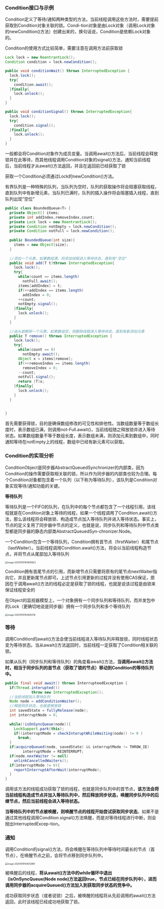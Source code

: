 ### Condition接口与示例

Condition定义了等待/通知两种类型的方法，当前线程调用这些方法时，需要提前获取到Condition对象关联的锁。Condi-tion对象是由Lock对象（调用Lock对象的newCondition()方法）创建出来的，换句话说，Condition是依赖Lock对象的。

Condition的使用方式比较简单，需要注意在调用方法前获取锁

```java
Lock lock = new ReentrantLock();
Condition condition = lock.newCondition();

public void conditionWait() throws InterruptedException {
  lock.lock();
  try{
    condition.await();
  }finally{
    lock.unlock();
  }
}

public void conditionSignal() throws InterruptedException{
  lock.lock();
  try{
    condition.signal();
  }finally{
    lock.unlock();
  }
}

```

一般都会将Condition对象作为成员变量。当调用await()方法后，当前线程会释放锁并在此等待，而其他线程调用Condition对象的signal()方法，通知当前线程后，当前线程才从await()方法返回，并且在返回前已经获取了锁

获取一个Condition必须通过Lock的newCondition()方法。

有界队列是一种特殊的队列，当队列为空时，队列的获取操作将会阻塞获取线程，直到队列中有新增元素，当队列已满时，队列的插入操作将会阻塞插入线程，直到队列出现“空位”

```java
public class BoundedQueue<T> {
  private Object[] items;
  private int addIndex,removeIndex,count;
  private Lock lock = new ReentrantLock();
  private Condition notEmpty = lock.newCondition();
  private Condition notFull = lock.newCondition();
  
  public BoundedQueue(int size){
    items = new Object[size];
  }
  
  //添加一个元素，如果数组满，则添加线程进入等待状态，直到有"空位"
  public void add(T t)throws InterruptedException{
    lock.lock();
    try{
      while(count == items.length)
        notFull.await();
      items[addIndex] = t;
      if(++addIndex == items.length)
        addIndex = 0;
      ++count;
      notEmpty.signal();
    }finally{
      lock.unlock();
    }
  }
  
  //由头部删除一个元素，如果数组空，则删除线程进入等待状态，直到有新添加元素
  public T remove() throws InterruptedException {
    lock.lock();
    try{
      while(count == 0)
        notEmpty.await();
      Object x = items[remove];
      if(++removeIndex == items.length)
        removeIndex = 0;
      --count;
      notFull.signal();
      return (T)x;
    }finally{
      lock.unlock();
    }
  }
  
  
}
```

首先需要获得锁，目的是确保数组修改的可见性和排他性。当数组数量等于数组长度时，表示数组已满，则调用not-Full.await()，当前线程随之释放锁并进入等待状态。如果数组数量不等于数组长度，表示数组未满，则添加元素到数组中，同时通知等待在notEmpty上的线程，数组中已经有新元素可以获取。

### Condition的实现分析

ConditionObject是同步器AbstractQueuedSynchronizer的内部类，因为Condition的操作需要获取相关联的锁，所以作为同步器的内部类也较为合理。每个Condition对象都包含着一个队列（以下称为等待队列），该队列是Condition对象实现等待/通知功能的关键。

**等待队列**

等待队列是一个FIFO的队列，在队列中的每个节点都包含了一个线程引用，该线程就是在Condition对象上等待的线程，如果一个线程调用了Condition.await()方法，那么该线程将会释放锁、构造成节点加入等待队列并进入等待状态。事实上，节点的定义复用了同步器中节点的定义，也就是说，同步队列和等待队列中节点类型都是同步器的静态内部类AbstractQueuedSyn-chronizer.Node。

一个Condition包含一个等待队列，Condition拥有首节点（firstWaiter）和尾节点（lastWaiter）。当前线程调用Condition.await()方法，将会以当前线程构造节点，并将节点从尾部加入等待队列

<img src="/Users/zhangchongchong/Library/Application Support/typora-user-images/image-20201010183605623.png" alt="image-20201010183605623" style="zoom:50%;" />

Condition拥有首尾节点的引用，而新增节点只需要将原有的尾节点nextWaiter指向它，并且更新尾节点即可。上述节点引用更新的过程并没有使用CAS保证，原因在于调用await()方法的线程必定是获取了锁的线程，也就是说该过程是由锁来保证线程安全的

在Object的监视器模型上，一个对象拥有一个同步队列和等待队列，而并发包中的Lock（更确切地说是同步器）拥有一个同步队列和多个等待队列

<img src="/Users/zhangchongchong/Library/Application Support/typora-user-images/image-20201010183926318.png" alt="image-20201010183926318" style="zoom:50%;" />

### 等待

调用Condition的await()方法会使当前线程进入等待队列并释放锁，同时线程状态变为等待状态。当从await()方法返回时，当前线程一定获取了Condition相关联的锁。

如果从队列（同步队列和等待队列）的角度看await()方法，**当调用await()方法时，相当于同步队列的首节点（获取了锁的节点）移动到Condition的等待队列中。**

```java
public final void await() throws InterrupteedException {
  if(Thread.interupted())
    		throw new InterruptedException();
  //当前线程加入等待队列
  Node node = addConditionWaiter();
  //释放同步状态，也就是释放锁
  int savedState = fullyRelease(node);
  int interruptNode = 0;
  
  while(!isOnSyncQueue(node)){
    LockSupport.park(this);
    if((interruptMode = checkInteruptWhileWaiting(node)) != 0 )
      break;
  }
  if(acquireQueued(node, savedState) && interruptMode != THROW_IE)
    	interruptMode = REINTERRUPT;
  if(node.nextWaiter != null)
    unlinkCancelledWaiters();
  if(interruptMode != 0){
    reportInterruptAfterWait(interruptMode);
  }
}
```

调用该方法的线程成功获取了锁的线程，也就是同步队列中的首节点，**该方法会将当前线程构造成节点并加入等待队列中，然后释放同步状态，唤醒同步队列中的后继节点，然后当前线程会进入等待状态。**

**当等待队列中的节点被唤醒，则唤醒节点的线程开始尝试获取同步状态**。如果不是通过其他线程调用Condition.signal()方法唤醒，而是对等待线程进行中断，则会抛出InterruptedExcep-tion。

### 通知

调用Condition的signal()方法，将会唤醒在等待队列中等待时间最长的节点（首节点），在唤醒节点之前，会将节点移到同步队列中。

<img src="/Users/zhangchongchong/Library/Application Support/typora-user-images/image-20201019144012861.png" alt="image-20201019144012861" style="zoom:50%;" />

被唤醒后的线程，**将从await()方法中的while循环中退出（isOnSyncQueue(Node node)方法返回true，节点已经在同步队列中），进而调用同步器的acquireQueued()方法加入到获取同步状态的竞争中。**

成功获取同步状态（或者说锁）之后，被唤醒的线程将从先前调用的await()方法返回，此时该线程已经成功地获取了锁。













